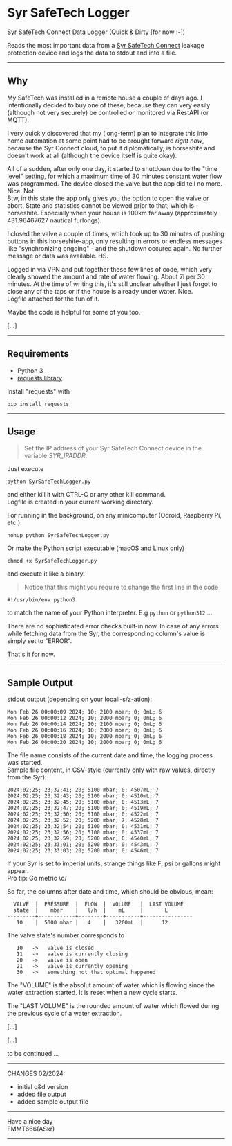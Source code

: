 Syr SafeTech Logger
===================

Syr SafeTech Connect Data Logger (Quick & Dirty [for now :-])

Reads the most important data from a [Syr SafeTech Connect][1] leakage protection device and logs the data to stdout and into a file.

---
## Why
My SafeTech was installed in a remote house a couple of days ago. I intentionally decided to buy one of these, because they can very easily (although not very securely) be controlled or monitored via RestAPI (or MQTT).

I very quickly discovered that my (long-term) plan to integrate this into home automation at some point had to be brought forward *right now*, because the Syr Connect cloud, to put it diplomatically, is horseshite and doesn't work at all (although the device itself is quite okay).

All of a sudden, after only one day, it started to shutdown due to the "time level" setting, for which a maximum time of 30 minutes constant water flow was programmed. The device closed the valve but the app did tell no more. Nice. Not.  
Btw, in this state the app only gives you the option to open the valve or abort. State and statistics cannot be viewed prior
to that; which is - horseshite. Especially when your house is 100km far away (approximately 431.96467627 nautical furlongs).

I closed the valve a couple of times, which took up to 30 minutes of pushing buttons in this horseshite-app, only resulting
in errors or endless messages like "synchronizing ongoing" - and the shutdown occured again. No further message or data
was available. HS.

Logged in via VPN and put together these few lines of code, which very clearly showed the amount and rate of water
flowing. About 7l per 30 minutes. At the time of writing this, it's still unclear whether I just forgot to close any of the taps or
if the house is already under water. Nice.  
Logfile attached for the fun of it.

Maybe the code is helpful for some of you too.

[...]


---
## Requirements

  - Python 3
  - [requests library][2]

Install "requests" with

    pip install requests


---
## Usage

> Set the IP address of your Syr SafeTech Connect device in the variable *SYR_IPADDR*.

Just execute

    python SyrSafeTechLogger.py

and either kill it with CTRL-C or any other kill command.  
Logfile is created in your current working directory.

For running in the background, on any minicomputer (Odroid, Raspberry Pi, etc.):

    nohup python SyrSafeTechLogger.py

Or make the Python script executable (macOS and Linux only)

    chmod +x SyrSafeTechLogger.py

and execute it like a binary.

> Notice that this might you require to change the first line in the code

    #!/usr/bin/env python3

to match the name of your Python interpreter. E.g ```python``` or ```python312``` ...

There are no sophisticated error checks built-in now. In case of any errors while fetching data from the Syr,
the corresponding column's value is simply set to "ERROR".

That's it for now.



---
## Sample Output
stdout output (depending on your locali-s/z-ation):

    Mon Feb 26 00:00:09 2024; 10; 2100 mbar; 0; 0mL; 6
    Mon Feb 26 00:00:12 2024; 10; 2000 mbar; 0; 0mL; 6
    Mon Feb 26 00:00:14 2024; 10; 2100 mbar; 0; 0mL; 6
    Mon Feb 26 00:00:16 2024; 10; 2000 mbar; 0; 0mL; 6
    Mon Feb 26 00:00:18 2024; 10; 2000 mbar; 0; 0mL; 6
    Mon Feb 26 00:00:20 2024; 10; 2000 mbar; 0; 0mL; 6

The file name consists of the current date and time, the logging process was started.  
Sample file content, in CSV-style (currently only with raw values, directly from the Syr):

    2024;02;25; 23;32;41; 20; 5100 mbar; 0; 4507mL; 7
    2024;02;25; 23;32;43; 20; 5100 mbar; 0; 4510mL; 7
    2024;02;25; 23;32;45; 20; 5100 mbar; 0; 4513mL; 7
    2024;02;25; 23;32;47; 20; 5100 mbar; 0; 4519mL; 7
    2024;02;25; 23;32;50; 20; 5100 mbar; 0; 4522mL; 7
    2024;02;25; 23;32;52; 20; 5200 mbar; 7; 4528mL; 7
    2024;02;25; 23;32;54; 20; 5100 mbar; 0; 4531mL; 7
    2024;02;25; 23;32;56; 20; 5100 mbar; 0; 4537mL; 7
    2024;02;25; 23;32;59; 20; 5200 mbar; 0; 4540mL; 7
    2024;02;25; 23;33;01; 20; 5200 mbar; 0; 4543mL; 7
    2024;02;25; 23;33;03; 20; 5200 mbar; 0; 4546mL; 7

If your Syr is set to imperial units, strange things like F, psi or gallons might appear.  
Pro tip: Go metric \o/

So far, the columns after date and time, which should be obvious, mean:

      VALVE  |  PRESSURE  |  FLOW  |  VOLUME   |  LAST VOLUME
      state  |    mbar    |   l/h  |    mL     |       L
    ---------+------------+--------+-----------+----------------
       10    |  5000 mbar |   4    |   3200mL  |      12

The valve state's number corresponds to

       10   ->   valve is closed
       11   ->   valve is currently closing
       20   ->   valve is open
       21   ->   valve is currently opening
       30   ->   something not that optimal happened

The "VOLUME" is the absolut amount of water which is flowing since the water extraction started.
It is reset when a new cycle starts.

The "LAST VOLUME" is the rounded amount of water which flowed during the previous cycle of a water extraction.

[...]


[...]

to be continued ...

---
CHANGES 02/2024:
  - initial q&d version
  - added file output
  - added sample output file

---
Have a nice day  
FMMT666(ASkr)

---
[1]: https://www.syr.de/en/Products/CB9D9A72-BC51-40CE-840E-73401981A519/SafeTech-Connect
[2]: https://pypi.org/project/requests/
